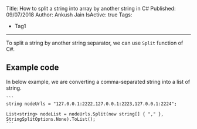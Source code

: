 Title: How to split a string into array by another string in C#
Published: 09/07/2018
Author: Ankush Jain
IsActive: true
Tags:
  - Tag1
---
To split a string by another string separator, we can use `Split` function of C#.

## Example code

In below example, we are converting a comma-separated string into a list of string.

    ```
    string nodeUrls = "127.0.0.1:2222,127.0.0.1:2223,127.0.0.1:2224";

    List<string> nodeList = nodeUrls.Split(new string[] { "," }, StringSplitOptions.None).ToList();
    ```

                